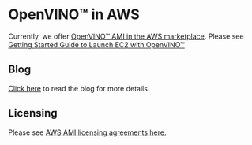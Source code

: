 # OpenVINO™ in AWS

Currently, we offer [OpenVINO™ AMI in the AWS marketplace](https://aws.amazon.com/marketplace/pp/prodview-sa76mydxmlmwk). Please see [Getting Started Guide to Launch EC2 with OpenVINO™](ami/Getting-Started-Guide-to-Launch-EC2-with-OpenVINO.pdf)

## Blog

[Click here](https://aws.amazon.com/blogs/industries/openvino-ami-now-available-on-aws-for-accelerating-oil-gas-exploration/) to read the blog for more details.

## Licensing

Please see [AWS AMI licensing agreements here.](ami/licensing)
